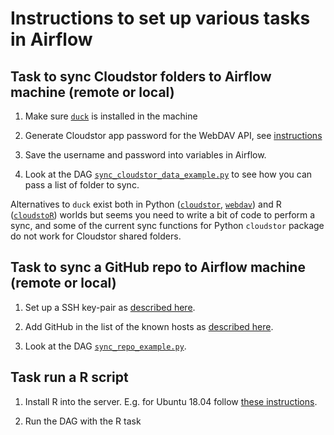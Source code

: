 # Instructions to set up various tasks in Airflow

## Task to sync Cloudstor folders to Airflow machine (remote or local)

1. Make sure [`duck`](https://duck.sh/) is installed in the machine

2. Generate Cloudstor app password for the WebDAV API, see [instructions](https://support.aarnet.edu.au/hc/en-us/articles/236034707-How-do-I-manage-change-my-passwords-)

3. Save the username and password into variables in Airflow.

4. Look at the DAG [`sync_cloudstor_data_example.py`](/air-flow-local-test/dags/sync_cloudstor_data_example.py) to see how you can pass a list of folder to sync.

Alternatives to `duck` exist both in Python ([`cloudstor`](https://github.com/underworldcode/cloudstor), [`webdav`](https://github.com/ezhov-evgeny/webdav-client-python-3)) and R ([`cloudstoR`](https://github.com/cran/cloudstoR)) worlds but seems you need to write a bit of code to perform a sync, and some of the current sync functions for Python `cloudstor` package do not work for Cloudstor shared folders.

## Task to sync a GitHub repo to Airflow machine (remote or local)

1. Set up a SSH key-pair as [described here](https://confluence.atlassian.com/bitbucketserver/creating-ssh-keys-776639788.html).

2. Add GitHub in the list of the known hosts as [described here](https://serverfault.com/questions/856194/securely-add-a-host-e-g-github-to-the-ssh-known-hosts-file).

3. Look at the DAG [`sync_repo_example.py`](/air-flow-local-test/dags/sync_repo_example.py).

## Task run a R script

1. Install R into the server. E.g. for Ubuntu 18.04 follow [these instructions](https://cloud.r-project.org/).

2. Run the DAG with the R task
